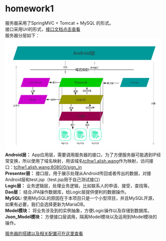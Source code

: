 # homework1


服务器采用了SpringMVC + Tomcat + MySQL 的形式。  
接口采用Url的形式，[接口文档点击查看]()  
服务器分层如下：  
![代码分层](https://github.com/afshare/homework1/blob/master/otherFiles/server-1.png?raw=true)  
__Android层：__ App应用层，需要调用服务器的接口，为了方便服务器可能遇到IP经常变换，所以使用了域名映射，用该域名[tclhw1.alish.wang](tclhw1.alish.wang)作为映射，访问接口：[tclhw1.alish.wang:8080/0/sign_in](tclhw1.alish.wang:8080/0/sign_in)  
__Presenter层：__ 接口层，用于展示处理从Android传回或者传出的数据，对接Android层和test.jsp（test.jsp用于自己测试接口）  
__Logic层：__ 业务逻辑层，处理业务逻辑，比如联系人的申请、接受，查找等。  
__Dao层：__ 结合JPA操作数据库，给Logic层提供便利的数据操作。  
__MySQL:__ 使用MySQL的原因在于本项目只是一个小型项目，并且MySQL开源，如果有必要，我们会选择更新为MariaDB。  
__Model模块：__ 将业务涉及到的实例抽象，方便Logic操作以及存储到数据库。  
__Json\_Model模块：__ 方便接口层调用，隔离Model模块以及运用到Model模块的操作。  

[服务器的搭建以及相关配置可在这里查看]()
